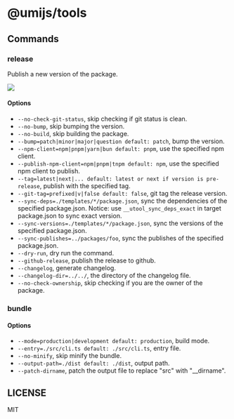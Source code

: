 # @umijs/tools

## Commands

### release

Publish a new version of the package.

![](https://tcc.sorrycc.com/p/14dd2af4-2ad7-4aee-9b26-5637cf927a36.png)

#### Options

- `--no-check-git-status`, skip checking if git status is clean.
- `--no-bump`, skip bumping the version.
- `--no-build`, skip building the package.
- `--bump=patch|minor|major|question default: patch`, bump the version.
- `--npm-client=npm|pnpm|yarn|bun default: pnpm`, use the specified npm client.
- `--publish-npm-client=npm|pnpm|tnpm default: npm`, use the specified npm client to publish.
- `--tag=latest|next|... default: latest or next if version is pre-release`, publish with the specified tag.
- `--git-tag=prefixed|v|false default: false`, git tag the release version.
- `--sync-deps=./templates/*/package.json`, sync the dependencies of the specified package.json. Notice: use `__utool_sync_deps_exact` in target package.json to sync exact version.
- `--sync-versions=./templates/*/package.json`, sync the versions of the specified package.json.
- `--sync-publishes=../packages/foo`, sync the publishes of the specified package.json.
- `--dry-run`, dry run the command.
- `--github-release`, publish the release to github.
- `--changelog`, generate changelog.
- `--changelog-dir=../../`, the directory of the changelog file.
- `--no-check-ownership`, skip checking if you are the owner of the package.

### bundle

#### Options

- `--mode=production|development default: production`, build mode.
- `--entry=./src/cli.ts default: ./src/cli.ts`, entry file.
- `--no-minify`, skip minify the bundle.
- `--output-path=./dist default: ./dist`, output path.
- `--patch-dirname`, patch the output file to replace "src" with "__dirname".

## LICENSE

MIT
